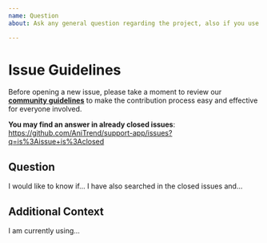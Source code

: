 ```yaml
---
name: Question
about: Ask any general question regarding the project, also if you use this if you don't know what category to use

---
```


# Issue Guidelines

Before opening a new issue, please take a moment to review our [**community guidelines**](https://github.com/AniTrend/support-app/blob/master/CONTRIBUTING.md) to make the contribution process easy and effective for everyone involved.

**You may find an answer in already closed issues**:
https://github.com/AniTrend/support-app/issues?q=is%3Aissue+is%3Aclosed

## Question
<!-- Clearly and explicitly explain the details about your question -->
I would like to know if... I have also searched in the closed issues and...

## Additional Context
<!-- Any additional information regarding your question, you may also add screenshots if any under this section -->

I am currently using...
